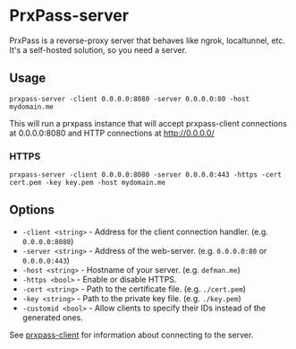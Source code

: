 PrxPass-server
===

PrxPass is a reverse-proxy server that behaves like ngrok, localtunnel, etc.
It's a self-hosted solution, so you need a server.

## Usage

```
prxpass-server -client 0.0.0.0:8080 -server 0.0.0.0:80 -host mydomain.me
```

This will run a prxpass instance that will accept prxpass-client connections 
at 0.0.0.0:8080 and HTTP connections at http://0.0.0.0/

### HTTPS

```
prxpass-server -client 0.0.0.0:8080 -server 0.0.0.0:443 -https -cert cert.pem -key key.pem -host mydomain.me
```

## Options

* `-client <string>` - Address for the client connection handler. (e.g. `0.0.0.0:8080`)
* `-server <string>` - Address of the web-server. (e.g. `0.0.0.0:80` or `0.0.0.0:443`)
* `-host <string>` - Hostname of your server. (e.g. `defman.me`)
* `-https <bool>` - Enable or disable HTTPS.
* `-cert <string>` - Path to the certificate file. (e.g. `./cert.pem`)
* `-key <string>` - Path to the private key file. (e.g. `./key.pem`)
* `-customid <bool>` - Allow clients to specify their IDs instead of the generated ones.

See [prxpass-client](//github.com/Defman21/prxpass-client) for information about connecting to the server.

